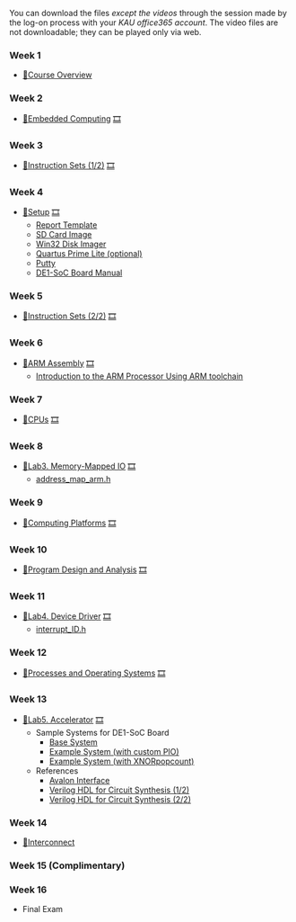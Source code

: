 You can download the files *except the videos* through the session made by the log-on process with your *KAU office365 account*. The video files are not downloadable; they can be played only via web.

### Week 1
  * [📝Course Overview](https://kau365-my.sharepoint.com/:p:/g/personal/taehwan_kim_kau_ac_kr/EShjVTFUdDlGohdlxXR0OjYBPbICzhMZLjdYuoFVlWrbMA?e=leneQQ)

### Week 2
  * [📝Embedded Computing](https://kau365-my.sharepoint.com/:b:/g/personal/taehwan_kim_kau_ac_kr/Efj6D9Gzjh9Fg3ugOnaRPvYBB4VfW3rFSHzaMIuSINmdmA?e=wnBfNK) [🎞](https://youtu.be/ZDY-N8wqBGE)

### Week 3
  * [📝Instruction Sets (1/2)](https://kau365-my.sharepoint.com/:b:/g/personal/taehwan_kim_kau_ac_kr/EVDbFvSmKnFLk0waTbfg1BABjrETMqYsjdrS4tcrm7DV8g?e=4hbKCt) [🎞](https://youtu.be/JFBT7cxq1P0)

### Week 4
  * [🧪Setup](https://kau365-my.sharepoint.com/:p:/g/personal/taehwan_kim_kau_ac_kr/EVxUYEgPvRFJvoW6FOXsbN4BK9TYFafMFfblKYiTDGK5Ww?e=e0Rd9M) [🎞](https://youtu.be/S0nNv94j-HM)
    * [Report Template](https://kau365-my.sharepoint.com/:p:/g/personal/taehwan_kim_kau_ac_kr/ESccvxIgOQhLqMRK0DD8R3EB86dDAAZHqW5ZyKprCH4urg?e=Kd8hD0)
    * [SD Card Image](https://kau365-my.sharepoint.com/:u:/g/personal/taehwan_kim_kau_ac_kr/EQic1LSGiI5CjQcNH-jI1mcBKZjq_cHzGx2dndspfKMuEQ?e=9XWBk3)
    * [Win32 Disk Imager](https://sourceforge.net/projects/win32diskimager)
    * [Quartus Prime Lite (optional)](https://fpgasoftware.intel.com/18.1/?edition=lite)
    * [Putty](https://www.putty.org)
    * [DE1-SoC Board Manual](https://www.terasic.com.tw/cgi-bin/page/archive.pl?Language=English&CategoryNo=167&No=836&PartNo=1)

### Week 5
  * [📝Instruction Sets (2/2)](https://kau365-my.sharepoint.com/:b:/g/personal/taehwan_kim_kau_ac_kr/EeEOnGo9uBJJqxaeKoAYd9sBziiGIFZB11xf7qyAM2qM8g?e=rAA3HS) [🎞](https://youtu.be/MCvb9-w8GMM)

### Week 6
  * [🧪ARM Assembly](https://kau365-my.sharepoint.com/:p:/g/personal/taehwan_kim_kau_ac_kr/EXaICr5eQPxJuhRwCn0wnvIBkxteWi4XENkb_USuHXrsTw?e=b0fxaw) [🎞](https://youtu.be/4Tzqiswi0kE)
    * [Introduction to the ARM Processor Using ARM toolchain](https://kau365-my.sharepoint.com/:b:/g/personal/taehwan_kim_kau_ac_kr/EQvDtrQEKttDiUyyDqvfsVsBAYxlaAUWPWeXKIzm-S81UQ?e=sMk7hu)

### Week 7
  * [📝CPUs](https://kau365-my.sharepoint.com/:b:/g/personal/taehwan_kim_kau_ac_kr/Ee5EeA8TSKNPj7bCyX6ZAgsB6mMFf8Daqn4zu_PgTBcIcQ?e=BJkNon) [🎞](https://youtu.be/7MU3a7IVePE)
 
### Week 8
  * [🧪Lab3. Memory-Mapped IO](https://kau365-my.sharepoint.com/:p:/g/personal/taehwan_kim_kau_ac_kr/ETuS2_e7kNhIo_bMfw-Q31MBiJtgzBWjhrHCjDGF27leqw?e=PVsQRB) [🎞](https://youtu.be/RR0aqXmgk_E)
    * [address_map_arm.h](https://kau365-my.sharepoint.com/:u:/g/personal/taehwan_kim_kau_ac_kr/EencOzoTed5Hp7GGM6yxE4sBzdoPl-wNOA3BPY42L0HVbA?e=qsqynB)

### Week 9
  * [📝Computing Platforms](https://kau365-my.sharepoint.com/:b:/g/personal/taehwan_kim_kau_ac_kr/EZDFLrMrTwlLmm9aRUpqI9MBCTvVlo2V3eBTlJfhmVz-JA?e=0V3WUd) [🎞](https://youtu.be/OxmvfApox7w)

### Week 10
  * [📝Program Design and Analysis](https://kau365-my.sharepoint.com/:b:/g/personal/taehwan_kim_kau_ac_kr/EZTs4MjeObZJv27Es-79e6gBWigOVm-xThYVDg6YAC04Uw?e=1k2qwU) [🎞](https://youtu.be/894tqO91ZJo)

### Week 11
  * [🧪Lab4. Device Driver](https://kau365-my.sharepoint.com/:p:/g/personal/taehwan_kim_kau_ac_kr/EQCl4pwZKplBn2Tgan66KscBWMXK2yxejLK58cQ4hEyVPw?e=JJwCF8) [🎞](https://youtu.be/I6izgSc0cso)
    * [interrupt_ID.h](https://kau365-my.sharepoint.com/:u:/g/personal/taehwan_kim_kau_ac_kr/ETS0-CfZE79CmaqP9w1btu8B9Cejy6UbfLeLBHFxG6TLxw?e=rL4uAh)

### Week 12
  * [📝Processes and Operating Systems](https://kau365-my.sharepoint.com/:b:/g/personal/taehwan_kim_kau_ac_kr/EV8_JIFN_X9HpuENoAvN9GgBDh6DSf-VGFnAEdG0VFjV7w?e=1de1g6) [🎞](https://youtu.be/-ywJL582dbc)

### Week 13
  * [🧪Lab5. Accelerator](https://kau365-my.sharepoint.com/:p:/g/personal/taehwan_kim_kau_ac_kr/ERm_47O_zgFBimD4gGpllswBwIIuu5yO1D8V1djbvqRgvg?e=DOoIPk) [🎞](https://youtu.be/Co_HiE1oZKE)
    * Sample Systems for DE1-SoC Board
      * [Base System](https://kau365-my.sharepoint.com/:u:/g/personal/taehwan_kim_kau_ac_kr/EUrJo8pj7AZPldkOo47zXxcBwGbt995VlfcF4SGiSzwwwA?e=gg1KZ5)
      * [Example System (with custom PIO)](https://kau365-my.sharepoint.com/:u:/g/personal/taehwan_kim_kau_ac_kr/EecmrwNLSkFNiWrBrlw48zwBVD6SKHrYadtZJc-MqzaO9g?e=qthRiO)
      * [Example System (with XNORpopcount)](https://kau365-my.sharepoint.com/:u:/g/personal/taehwan_kim_kau_ac_kr/EWEsk0HcF65Pu7pnAhjZsuMBhldVN1Uy2ari-fgvf5Rn5A?e=9OxwEH)
    * References
      * [Avalon Interface](https://kau365-my.sharepoint.com/:b:/g/personal/taehwan_kim_kau_ac_kr/EbdixXzjZThClQmrchE9fkkBK4NsqoFbMTriZqCGYKJ95A?e=fpJwSA)
      * [Verilog HDL for Circuit Synthesis (1/2)](https://youtu.be/egp8SYCLV5w)
      * [Verilog HDL for Circuit Synthesis (2/2)](https://youtu.be/zqMoHaf6--U)
### Week 14
 * [📝Interconnect](https://kau365-my.sharepoint.com/:p:/g/personal/taehwan_kim_kau_ac_kr/ESMTsqxPaNxFiHznkIPkiHwBp1RitLvDzYWkeYqi_Sh56Q?e=NZbafC)

### Week 15 (Complimentary)
### Week 16
  * Final Exam
